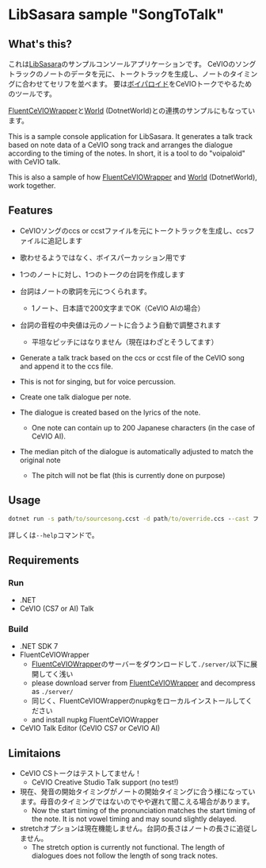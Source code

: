 # LibSasara sample "SongToTalk"

## What's this?

これは[LibSasara](https://github.com/InuInu2022/LibSasara)のサンプルコンソールアプリケーションです。
CeVIOのソングトラックのノートのデータを元に、トークトラックを生成し、ノートのタイミングに合わせてセリフを並べます。
要は[ボイパロイド](https://dic.nicovideo.jp/a/%E3%83%9C%E3%82%A4%E3%83%91%E3%83%AD%E3%82%A4%E3%83%89)をCeVIOトークでやるためのツールです。

[FluentCeVIOWrapper](https://github.com/InuInu2022/FluentCeVIOWrapper)と[World](http://www.isc.meiji.ac.jp/~mmorise/world/index.html) (DotnetWorld)との連携のサンプルにもなっています。

This is a sample console application for LibSasara.
It generates a talk track based on note data of a CeVIO song track and arranges the dialogue according to the timing of the notes.
In short, it is a tool to do "voipaloid" with CeVIO talk.

This is also a sample of how [FluentCeVIOWrapper](https://github.com/InuInu2022/FluentCeVIOWrapper) and [World](http://www.isc.meiji.ac.jp/~mmorise/world/index.html) (DotnetWorld), work together.

## Features

- CeVIOソングのccs or ccstファイルを元にトークトラックを生成し、ccsファイルに追記します
- 歌わせるようではなく、ボイスパーカッション用です
- 1つのノートに対し、1つのトークの台詞を作成します
- 台詞はノートの歌詞を元につくられます。
  - 1ノート、日本語で200文字までOK（CeVIO AIの場合）
- 台詞の音程の中央値は元のノートに合うよう自動で調整されます
  - 平坦なピッチにはなりません（現在はわざとそうしてます）

- Generate a talk track based on the ccs or ccst file of the CeVIO song and append it to the ccs file.
- This is not for singing, but for voice percussion.
- Create one talk dialogue per note.
- The dialogue is created based on the lyrics of the note.
  - One note can contain up to 200 Japanese characters (in the case of CeVIO AI).
- The median pitch of the dialogue is automatically adjusted to match the original note
  - The pitch will not be flat (this is currently done on purpose)

## Usage

```cmd
dotnet run -s path/to/sourcesong.ccst -d path/to/override.ccs --cast フィーちゃん
```

詳しくは`--help`コマンドで。

## Requirements

### Run

- .NET
- CeVIO (CS7 or AI) Talk

### Build

- .NET SDK 7
- FluentCeVIOWrapper
  - [FluentCeVIOWrapper](https://github.com/InuInu2022/FluentCeVIOWrapper)のサーバーをダウンロードして`./server/`以下に展開してく浅い
  - please download server from [FluentCeVIOWrapper](https://github.com/InuInu2022/FluentCeVIOWrapper) and decompress as `./server/`
  - 同じく、FluentCeVIOWrapperのnupkgをローカルインストールしてください
  - and install nupkg FluentCeVIOWrapper
- CeVIO Talk Editor (CeVIO CS7 or CeVIO AI)

## Limitaions

- CeVIO CSトークはテストしてません！
  - CeVIO Creative Studio Talk support (no test!)
- 現在、発音の開始タイミングがノートの開始タイミングに合う様になっています。母音のタイミングではないのでやや遅れて聞こえる場合があります。
  - Now the start timing of the pronunciation matches the start timing of the note. It is not vowel timing and may sound slightly delayed.
- stretchオプションは現在機能しません。台詞の長さはノートの長さに追従しません。
  - The stretch option is currently not functional. The length of dialogues does not follow the length of song track notes.